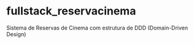 # fullstack_reservacinema
Sistema de Reservas de Cinema com estrutura de DDD (Domain-Driven Design)
